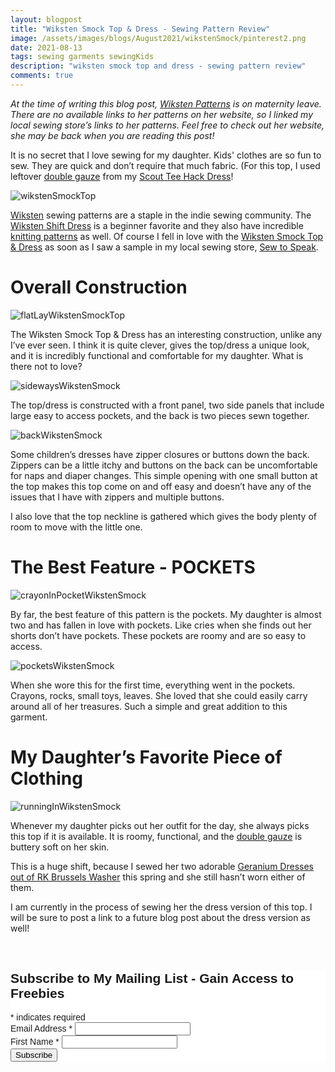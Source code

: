 ```yaml
---
layout: blogpost
title: "Wiksten Smock Top & Dress - Sewing Pattern Review"
image: /assets/images/blogs/August2021/wikstenSmock/pinterest2.png
date: 2021-08-13
tags: sewing garments sewingKids
description: "wiksten smock top and dress - sewing pattern review"
comments: true
---
```

*At the time of writing this blog post, [Wiksten Patterns](https://shopwiksten.com) is on maternity leave. There are no available links to her patterns on her website, so I linked my local sewing store’s links to her patterns. Feel free to check out her website, she may be back when you are reading this post!*

It is no secret that I love sewing for my daughter. Kids' clothes are so fun to sew. They are quick and don’t require that much fabric. (For this top, I used leftover [double gauze]() from my [Scout Tee Hack Dress](https://joyberrystudios.com/2021/05/21/scoutTeeDress.html)! 

 ![wikstenSmockTop](/assets/images/blogs/August2021/wikstenSmock/wikstenPhoto.png)

[Wiksten](https://shopwiksten.com) sewing patterns are a staple in the indie sewing community. The [Wiksten Shift Dress](https://sewtospeakshoppe.com/products/copy-of-wiksten-haori-jacket?_pos=4&_sid=3dc5b71e6&_ss=r) is a beginner favorite and they also have incredible [knitting patterns](https://sewtospeakshoppe.com/search?type=product&options%5Bprefix%5D=last&q=wiksten) as well. Of course I fell in love with the [Wiksten Smock Top & Dress](https://sewtospeakshoppe.com/products/smock-top?_pos=8&_sid=3dc5b71e6&_ss=r) as soon as I saw a sample in my local sewing store, [Sew to Speak](https://sewtospeakshoppe.com).

# Overall Construction

 ![flatLayWikstenSmockTop](/assets/images/blogs/August2021/wikstenSmock/flatlay.jpg)

The Wiksten Smock Top & Dress has an interesting construction, unlike any I’ve ever seen. I think it is quite clever, gives the top/dress a unique look, and it is incredibly functional and comfortable for my daughter. What is there not to love?

 ![sidewaysWikstenSmock](/assets/images/blogs/August2021/wikstenSmock/sideways.jpg)

The top/dress is constructed with a front panel, two side panels that include large easy to access pockets, and the back is two pieces sewn together.

 ![backWikstenSmock](/assets/images/blogs/August2021/wikstenSmock/facingEisel.jpg)

Some children’s dresses have zipper closures or buttons down the back. Zippers can be a little itchy and buttons on the back can be uncomfortable for naps and diaper changes. This simple opening with one small button at the top makes this top come on and off easy and doesn’t have any of the issues that I have with zippers and multiple buttons.

I also love that the top neckline is gathered which gives the body plenty of room to move with the little one.

# The Best Feature - POCKETS

![crayonInPocketWikstenSmock](/assets/images/blogs/August2021/wikstenSmock/crayonInPocket.jpg)

By far, the best feature of this pattern is the pockets. My daughter is almost two and has fallen in love with pockets. Like cries when she finds out her shorts don’t have pockets. These pockets are roomy and are so easy to access.

![pocketsWikstenSmock](/assets/images/blogs/August2021/wikstenSmock/handsInPockets.jpg)

When she wore this for the first time, everything went in the pockets. Crayons, rocks, small toys, leaves. She loved that she could easily carry around all of her treasures. Such a simple and great addition to this garment.

# My Daughter’s Favorite Piece of Clothing

 ![runningInWikstenSmock](/assets/images/blogs/August2021/wikstenSmock/running.jpg)

Whenever my daughter picks out her outfit for the day, she always picks this top if it is available. It is roomy, functional, and the [double gauze](https://sewtospeakshoppe.com/search?type=product&options%5Bprefix%5D=last&q=double+gauze) is buttery soft on her skin.

This is a huge shift, because I sewed her two adorable [Geranium Dresses out of RK Brussels Washer](https://joyberrystudios.com/2021/02/24/embroideredFlowers.html) this spring and she still hasn’t worn either of them. 

I am currently in the process of sewing her the dress version of this top. I will be sure to post a link to a future blog post about the dress version as well!


<br>

<!-- Begin Mailchimp Signup Form -->
<link href="//cdn-images.mailchimp.com/embedcode/classic-10_7.css" rel="stylesheet" type="text/css">
<style type="text/css">
    #mc_embed_signup{background:#fff; clear:left; font:14px Helvetica,Arial,sans-serif; }
    /* Add your own Mailchimp form style overrides in your site stylesheet or in this style block.
       We recommend moving this block and the preceding CSS link to the HEAD of your HTML file. */
</style>
<div id="mc_embed_signup">
<form action="https://Joyberrystudios.us1.list-manage.com/subscribe/post?u=eca5a397f2fb0d58dcb66315c&amp;id=99d28d5b5c" method="post" id="mc-embedded-subscribe-form" name="mc-embedded-subscribe-form" class="validate" target="_blank" novalidate>
    <div id="mc_embed_signup_scroll">
    <h2>Subscribe to My Mailing List - Gain Access to Freebies</h2>
<div class="indicates-required"><span class="asterisk">*</span> indicates required</div>
<div class="mc-field-group">
    <label for="mce-EMAIL">Email Address  <span class="asterisk">*</span>
</label>
    <input type="email" value="" name="EMAIL" class="required email" id="mce-EMAIL">
</div>
<div class="mc-field-group">
    <label for="mce-FNAME">First Name  <span class="asterisk">*</span>
</label>
    <input type="text" value="" name="FNAME" class="required" id="mce-FNAME">
</div>
    <div id="mce-responses" class="clear">
        <div class="response" id="mce-error-response" style="display:none"></div>
        <div class="response" id="mce-success-response" style="display:none"></div>
    </div>    <!-- real people should not fill this in and expect good things - do not remove this or risk form bot signups-->
    <div style="position: absolute; left: -5000px;" aria-hidden="true"><input type="text" name="b_eca5a397f2fb0d58dcb66315c_99d28d5b5c" tabindex="-1" value=""></div>
    <div class="clear"><input type="submit" value="Subscribe" name="subscribe" id="mc-embedded-subscribe" class="button"></div>
    </div>
</form>
</div>
<script type='text/javascript' src='//s3.amazonaws.com/downloads.mailchimp.com/js/mc-validate.js'></script><script type='text/javascript'>(function($) {window.fnames = new Array(); window.ftypes = new Array();fnames[0]='EMAIL';ftypes[0]='email';fnames[1]='FNAME';ftypes[1]='text';fnames[2]='LNAME';ftypes[2]='text';fnames[3]='ADDRESS';ftypes[3]='address';fnames[4]='PHONE';ftypes[4]='phone';fnames[5]='BIRTHDAY';ftypes[5]='birthday';fnames[6]='OPTIN';ftypes[6]='text';}(jQuery));var $mcj = jQuery.noConflict(true);</script>
<!--End mc_embed_signup-->

<br>
<br>
